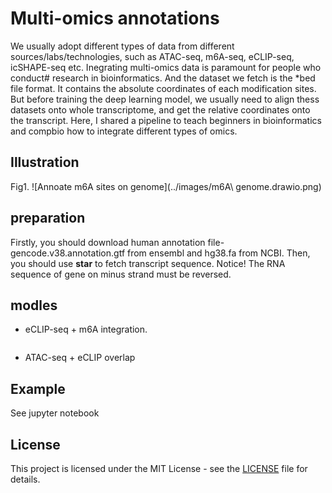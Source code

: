 # Multi-omics annotations
We usually adopt different types of data from different sources/labs/technologies, such as ATAC-seq, m6A-seq, eCLIP-seq, icSHAPE-seq etc. Inegrating multi-omics data is paramount for people who conduct# research in bioinformatics. And the dataset we fetch is the *bed file format. It contains the absolute coordinates of each modification sites. But before training the deep learning model, we usually need to align thess datasets onto whole transcriptome, and get the relative coordinates onto the transcript. Here, I shared a pipeline to teach beginners in bioinformatics and compbio how to integrate different types of omics.

## Illustration
Fig1. 
![Annoate m6A sites on genome](../images/m6A\ genome.drawio.png)
## preparation
Firstly, you should download human annotation file-gencode.v38.annotation.gtf from ensembl and hg38.fa from NCBI. 
Then, you should use **star** to fetch transcript sequence. Notice! The RNA sequence of gene on minus strand must be reversed.

## modles
- eCLIP-seq + m6A integration.
```

```
- ATAC-seq + eCLIP overlap

## Example
See jupyter notebook

## License

This project is licensed under the MIT License - see the [LICENSE](LICENSE) file for details.
